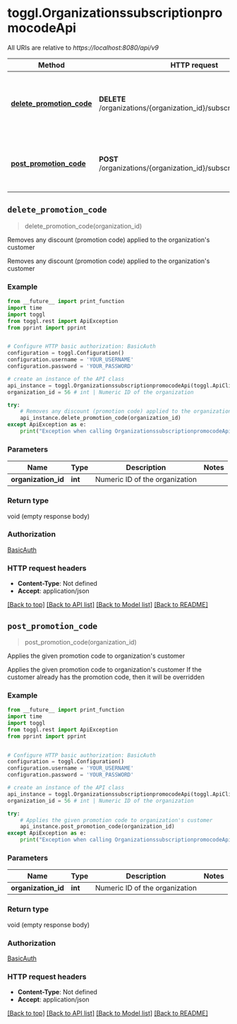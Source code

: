 # toggl.OrganizationssubscriptionpromocodeApi

All URIs are relative to *https://localhost:8080/api/v9*

Method | HTTP request | Description
------------- | ------------- | -------------
[**delete_promotion_code**](OrganizationssubscriptionpromocodeApi.md#delete_promotion_code) | **DELETE** /organizations/{organization_id}/subscription/promocode | Removes any discount (promotion code) applied to the organization&#39;s customer
[**post_promotion_code**](OrganizationssubscriptionpromocodeApi.md#post_promotion_code) | **POST** /organizations/{organization_id}/subscription/promocode | Applies the given promotion code to organization&#39;s customer


## `delete_promotion_code`
> delete_promotion_code(organization_id)

Removes any discount (promotion code) applied to the organization's customer

Removes any discount (promotion code) applied to the organization's customer

### Example

```python
from __future__ import print_function
import time
import toggl
from toggl.rest import ApiException
from pprint import pprint


# Configure HTTP basic authorization: BasicAuth
configuration = toggl.Configuration()
configuration.username = 'YOUR_USERNAME'
configuration.password = 'YOUR_PASSWORD'

# create an instance of the API class
api_instance = toggl.OrganizationssubscriptionpromocodeApi(toggl.ApiClient(configuration))
organization_id = 56 # int | Numeric ID of the organization

try:
    # Removes any discount (promotion code) applied to the organization's customer
    api_instance.delete_promotion_code(organization_id)
except ApiException as e:
    print("Exception when calling OrganizationssubscriptionpromocodeApi->delete_promotion_code: %s\n" % e)
```

### Parameters


Name | Type | Description  | Notes
------------- | ------------- | ------------- | -------------
 **organization_id** | **int**| Numeric ID of the organization | 

### Return type

void (empty response body)

### Authorization

[BasicAuth](../README.md#BasicAuth)

### HTTP request headers

 - **Content-Type**: Not defined
 - **Accept**: application/json

[[Back to top]](#) [[Back to API list]](../README.md#documentation-for-api-endpoints) [[Back to Model list]](../README.md#documentation-for-models) [[Back to README]](../README.md)

## `post_promotion_code`
> post_promotion_code(organization_id)

Applies the given promotion code to organization's customer

Applies the given promotion code to organization's customer If the customer already has the promotion code, then it will be overridden

### Example

```python
from __future__ import print_function
import time
import toggl
from toggl.rest import ApiException
from pprint import pprint


# Configure HTTP basic authorization: BasicAuth
configuration = toggl.Configuration()
configuration.username = 'YOUR_USERNAME'
configuration.password = 'YOUR_PASSWORD'

# create an instance of the API class
api_instance = toggl.OrganizationssubscriptionpromocodeApi(toggl.ApiClient(configuration))
organization_id = 56 # int | Numeric ID of the organization

try:
    # Applies the given promotion code to organization's customer
    api_instance.post_promotion_code(organization_id)
except ApiException as e:
    print("Exception when calling OrganizationssubscriptionpromocodeApi->post_promotion_code: %s\n" % e)
```

### Parameters


Name | Type | Description  | Notes
------------- | ------------- | ------------- | -------------
 **organization_id** | **int**| Numeric ID of the organization | 

### Return type

void (empty response body)

### Authorization

[BasicAuth](../README.md#BasicAuth)

### HTTP request headers

 - **Content-Type**: Not defined
 - **Accept**: application/json

[[Back to top]](#) [[Back to API list]](../README.md#documentation-for-api-endpoints) [[Back to Model list]](../README.md#documentation-for-models) [[Back to README]](../README.md)

